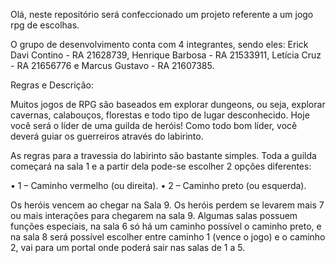 Olá, neste repositório será confeccionado um projeto referente a um jogo rpg de escolhas.

O grupo de desenvolvimento conta com 4 integrantes, sendo eles: Erick Davi Contino - RA 21628739, 
Henrique Barbosa - RA 21533911, Letícia Cruz - RA 21656776 e Marcus Gustavo - RA 21607385.


Regras e Descrição:

Muitos jogos de RPG são baseados em explorar dungeons, ou seja, explorar cavernas,
calabouços, florestas e todo tipo de lugar desconhecido.
Hoje você será o líder de uma guilda de heróis! 
Como todo bom líder, você deverá guiar os guerreiros através do labirinto.

As regras para a travessia do labirinto são bastante simples. Toda a guilda começará na
sala 1 e a partir dela pode-se escolher 2 opções diferentes:

• 1 – Caminho vermelho (ou direita).
• 2 – Caminho preto (ou esquerda).

Os heróis vencem ao chegar na Sala 9.
Os heróis perdem se levarem mais 7 ou mais interações para chegarem na sala 9.
Algumas salas possuem funções especiais, na sala 6 só há um caminho possível
o caminho preto, e na sala 8 será possível escolher entre caminho 1 (vence
o jogo) e o caminho 2, vai para um portal onde poderá sair nas salas de 1 a 5.